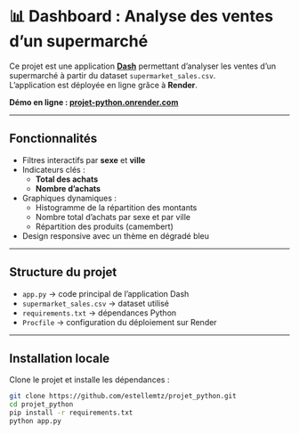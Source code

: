 # 📊 Dashboard : Analyse des ventes d’un supermarché

Ce projet est une application **[Dash](https://dash.plotly.com/)** permettant d’analyser les ventes d’un supermarché à partir du dataset `supermarket_sales.csv`.  
L’application est déployée en ligne grâce à **Render**.

 **Démo en ligne : [projet-python.onrender.com](https://projet-python.onrender.com/)**

---

##  Fonctionnalités
- Filtres interactifs par **sexe** et **ville**
- Indicateurs clés :
  - **Total des achats**
  - **Nombre d’achats**
- Graphiques dynamiques :
  - Histogramme de la répartition des montants
  - Nombre total d’achats par sexe et par ville
  - Répartition des produits (camembert)
- Design responsive avec un thème en dégradé bleu

---

##  Structure du projet
- `app.py` → code principal de l’application Dash  
- `supermarket_sales.csv` → dataset utilisé  
- `requirements.txt` → dépendances Python  
- `Procfile` → configuration du déploiement sur Render  

---

##  Installation locale
Clone le projet et installe les dépendances :

```bash
git clone https://github.com/estellemtz/projet_python.git
cd projet_python
pip install -r requirements.txt
python app.py
